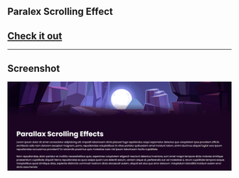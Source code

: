 ## Paralex Scrolling Effect

## [Check it out](https://duckduckgo.com)

---

## Screenshot

![parallex](img/parallex.png)

